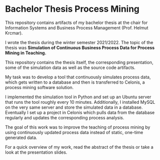 # Bachelor Thesis Process Mining

This repository contains artifacts of my bachelor thesis at the chair for Information Systems and Business Process Management (Prof. Helmut Krcmar).   

I wrote the thesis during the winter semester 2021/2022.  The topic of the thesis was **Simulation of Continuous Business Process Data for Process Mining in Teaching.**

This repository contains the thesis itself, the corresponding presentation, some of the simulation data as well as the source code artifacts.

My task was to develop a tool that continuously simulates process data, which gets written to a database and then is transferred to Celonis, a process mining software solution.  

I implemented the simulation tool in Python and set up an Ubuntu server that runs the tool roughly every 10 minutes. Additionally, I installed MySQL on the very same server and store the simulated data in a database. Eventually I set up a project in Celonis which pulls data from the database regularly and updates the corresponding process analysis.  

The goal of this work was to improve the teaching of process mining by using continuously updated process data instead of static, one-time generated data.  

For a quick overview of my work, read the abstract of the thesis or take a look at the presentation slides.

